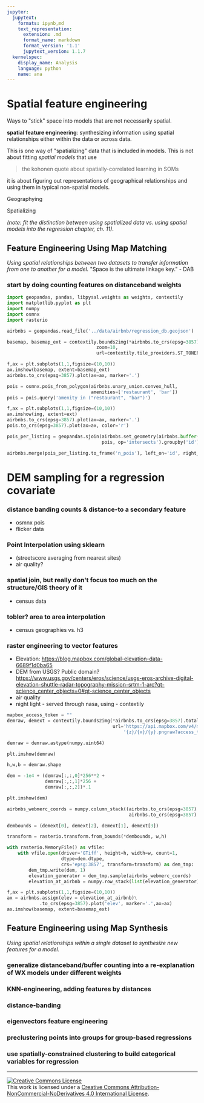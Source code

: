 ```yaml
---
jupyter:
  jupytext:
    formats: ipynb,md
    text_representation:
      extension: .md
      format_name: markdown
      format_version: '1.1'
      jupytext_version: 1.1.7
  kernelspec:
    display_name: Analysis
    language: python
    name: ana
---
```


# Spatial feature engineering


Ways to "stick" space into models that are not necessarily spatial.

<!-- #region -->
**spatial feature engineering**: synthesizing information using spatial relationships either within the data or across data. 

This is one way of "spatializing" data that is included in models. This is not about fitting *spatial models* that use
> the kohonen quote about spatially-correlated learning in SOMs

it is about figuring out representations of geographical relationships and using them in typical non-spatial models. 



Geographying

Spatializing

*(note: fit the distinction between using spatialized data vs. using spatial models into the regression chapter, ch. 11)*. 
<!-- #endregion -->

## Feature Engineering Using Map Matching
*Using spatial relationships between two datasets to transfer information from one to another for a model.*
"Space is the ultimate linkage key." - DAB
### start by doing counting features on distanceband weights

```python
import geopandas, pandas, libpysal.weights as weights, contextily
import matplotlib.pyplot as plt
import numpy
import osmnx
import rasterio
```

```python
airbnbs = geopandas.read_file('../data/airbnb/regression_db.geojson')
```

```python
basemap, basemap_ext = contextily.bounds2img(*airbnbs.to_crs(epsg=3857).total_bounds,
                                 zoom=10,
                                 url=contextily.tile_providers.ST_TONER)
```

```python
f,ax = plt.subplots(1,1,figsize=(10,10))
ax.imshow(basemap, extent=basemap_ext)
airbnbs.to_crs(epsg=3857).plot(ax=ax, marker='.')
```

```python
pois = osmnx.pois_from_polygon(airbnbs.unary_union.convex_hull,
                               amenities=['restaurant', 'bar'])
pois = pois.query('amenity in ("restaurant", "bar")')
```

```python
f,ax = plt.subplots(1,1,figsize=(10,10))
ax.imshow(img, extent=ext)
airbnbs.to_crs(epsg=3857).plot(ax=ax, marker='.')
pois.to_crs(epsg=3857).plot(ax=ax, color='r')
```

```python
pois_per_listing = geopandas.sjoin(airbnbs.set_geometry(airbnbs.buffer(.01)), 
                                   pois, op='intersects').groupby('id').id.count()
```

```python
airbnbs.merge(pois_per_listing.to_frame('n_pois'), left_on='id', right_index=True).plot('n_pois')
```

# DEM sampling for a regression covariate



### distance banding counts & distance-to a secondary feature
- osmnx pois
- flicker data

### Point Interpolation using sklearn 
- (streetscore averaging from nearest sites)
- air quality?

### spatial join, but really don't focus too much on the structure/GIS theory of it
- census data 

### tobler? area to area interpolation

- census geographies vs. h3

### raster engineering to vector features

- Elevation: https://blog.mapbox.com/global-elevation-data-6689f1d0ba65
- DEM from USGS? Public domain? https://www.usgs.gov/centers/eros/science/usgs-eros-archive-digital-elevation-shuttle-radar-topography-mission-srtm-1-arc?qt-science_center_objects=0#qt-science_center_objects
- air quality
- night light - served through nasa, using - contextily

```python
mapbox_access_token = ""
demraw, demext = contextily.bounds2img(*airbnbs.to_crs(epsg=3857).total_bounds, zoom=11,
                                       url='https://api.mapbox.com/v4/mapbox.terrain-rgb/'
                                           '{z}/{x}/{y}.pngraw?access_token='+mapbox_access_token) 
```

```python
demraw = demraw.astype(numpy.uint64)
```

```python
plt.imshow(demraw)
```

```python
h,w,b = demraw.shape
```

```python
dem = -1e4 + (demraw[:,:,0]*256**2 + 
              demraw[:,:,1]*256 + 
              demraw[:,:,2])*.1
```

```python
plt.imshow(dem)
```

```python
airbnbs_webmerc_coords = numpy.column_stack((airbnbs.to_crs(epsg=3857).geometry.x, 
                                             airbnbs.to_crs(epsg=3857).geometry.y))
```

```python
dembounds = (demext[0], demext[2], demext[1], demext[3])
```

```python
transform = rasterio.transform.from_bounds(*dembounds, w,h)
```

```python
with rasterio.MemoryFile() as vfile:
    with vfile.open(driver='GTiff', height=h, width=w, count=1, 
                    dtype=dem.dtype, 
                    crs='epsg:3857', transform=transform) as dem_tmp:
        dem_tmp.write(dem, 1)
        elevation_generator = dem_tmp.sample(airbnbs_webmerc_coords)
        elevation_at_airbnb = numpy.row_stack(list(elevation_generator))
```

```python
f,ax = plt.subplots(1,1,figsize=(10,10))
ax = airbnbs.assign(elev = elevation_at_airbnb)\
            .to_crs(epsg=3857).plot('elev', marker='.',ax=ax)
ax.imshow(basemap, extent=basemap_ext)
```

## Feature Engineering using Map Synthesis
*Using spatial relationships within a single dataset to synthesize new features for a model.*
### generalize distanceband/buffer counting into a re-explanation of WX models under different weights
### KNN-engineering, adding features by distances
### distance-banding
### eigenvectors feature engineering
### preclustering points into groups for group-based regressions
### use spatially-constrained clustering to build categorical variables for regression


---

<a rel="license" href="http://creativecommons.org/licenses/by-nc-nd/4.0/"><img alt="Creative Commons License" style="border-width:0" src="https://i.creativecommons.org/l/by-nc-nd/4.0/88x31.png" /></a><br />This work is licensed under a <a rel="license" href="http://creativecommons.org/licenses/by-nc-nd/4.0/">Creative Commons Attribution-NonCommercial-NoDerivatives 4.0 International License</a>.
